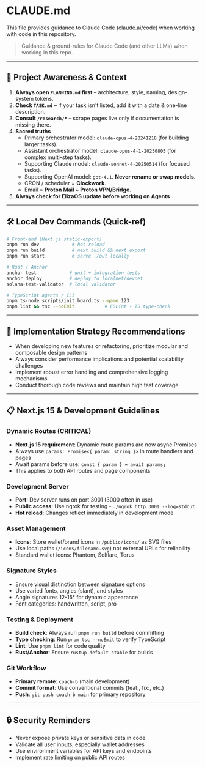 # CLAUDE.md

This file provides guidance to Claude Code (claude.ai/code) when working with code in this repository.

> Guidance & ground-rules for Claude Code (and other LLMs) when working in this repo.

---

## 🔄 Project Awareness & Context

1. **Always open `PLANNING.md` first** – architecture, style, naming, design-system tokens.
2. **Check `TASK.md`** – if your task isn't listed, add it with a date & one-line description.
3. **Consult `/research/*`** – scrape pages live only if documentation is missing there.
4. **Sacred truths**
   - Primary orchestrator model: `claude-opus-4-20241218` (for building larger tasks).
   - Assistant orchestrator model: `claude-opus-4-1-20250805` (for complex multi-step tasks).
   - Supporting Claude model: `claude-sonnet-4-20250514` (for focused tasks).
   - Supporting OpenAI model: `gpt-4.1`. **Never rename or swap models.**
   - CRON / scheduler = **Clockwork**.
   - Email = **Proton Mail + Proton VPN/Bridge**.
5. **Always check for ElizaOS update before working on Agents**

---

## 🛠️ Local Dev Commands (Quick-ref)

```bash
# Front-end (Next.js static-export)
pnpm run dev            # hot reload
pnpm run build          # next build && next export
pnpm run start          # serve ./out locally

# Rust / Anchor
anchor test            # unit + integration tests
anchor deploy          # deploy to localnet/devnet
solana-test-validator  # local validator

# TypeScript agents / CLI
pnpm ts-node scripts/init_board.ts --game 123
pnpm lint && tsc --noEmit           # ESLint + TS type-check
```

---

## 🚀 Implementation Strategy Recommendations

- When developing new features or refactoring, prioritize modular and composable design patterns
- Always consider performance implications and potential scalability challenges
- Implement robust error handling and comprehensive logging mechanisms
- Conduct thorough code reviews and maintain high test coverage

---

## 📋 Next.js 15 & Development Guidelines

### Dynamic Routes (CRITICAL)

- **Next.js 15 requirement**: Dynamic route params are now async Promises
- Always use `params: Promise<{ param: string }>` in route handlers and pages
- Await params before use: `const { param } = await params;`
- This applies to both API routes and page components

### Development Server

- **Port**: Dev server runs on port 3001 (3000 often in use)
- **Public access**: Use ngrok for testing - `./ngrok http 3001 --log=stdout`
- **Hot reload**: Changes reflect immediately in development mode

### Asset Management

- **Icons**: Store wallet/brand icons in `/public/icons/` as SVG files
- Use local paths (`/icons/filename.svg`) not external URLs for reliability
- Standard wallet icons: Phantom, Solflare, Torus

### Signature Styles

- Ensure visual distinction between signature options
- Use varied fonts, angles (slant), and styles
- Angle signatures 12-15° for dynamic appearance
- Font categories: handwritten, script, pro

### Testing & Deployment

- **Build check**: Always run `pnpm run build` before committing
- **Type checking**: Run `pnpm tsc --noEmit` to verify TypeScript
- **Lint**: Use `pnpm lint` for code quality
- **Rust/Anchor**: Ensure `rustup default stable` for builds

### Git Workflow

- **Primary remote**: `coach-b` (main development)
- **Commit format**: Use conventional commits (feat:, fix:, etc.)
- **Push**: `git push coach-b main` for primary repository

---

## 🔒 Security Reminders

- Never expose private keys or sensitive data in code
- Validate all user inputs, especially wallet addresses
- Use environment variables for API keys and endpoints
- Implement rate limiting on public API routes
